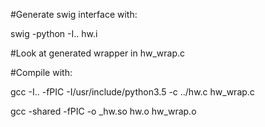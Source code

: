 #Generate swig interface with:

swig -python -I.. hw.i

#Look at generated wrapper in hw_wrap.c


#Compile with:

gcc -I.. -fPIC -I/usr/include/python3.5 -c ../hw.c hw_wrap.c

gcc -shared -fPIC -o _hw.so hw.o hw_wrap.o
